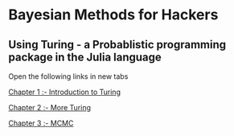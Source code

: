 # Bayesian Methods for Hackers
## Using Turing - a Probablistic programming package in the Julia language

Open the following links in new tabs

[Chapter 1 :- Introduction to Turing](https://abid8042.github.io/Bayesian-Methods-for-Hackers-in-Julia/Ch1_Introduction_Julia.html)

[Chapter 2 :- More Turing](https://abid8042.github.io/Bayesian-Methods-for-Hackers-in-Julia/Ch_2_More_Turing.html)

[Chapter 3 :- MCMC](https://abid8042.github.io/Bayesian-Methods-for-Hackers-in-Julia/Ch_3_MCMC.html)








